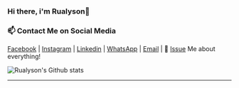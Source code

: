 ### Hi there, i'm Rualyson👋

### 📫 Contact Me on Social Media

[Facebook][-1] | [Instagram][0] | [Linkedin][1] | [WhatsApp][2] | [Email](mailto:rualyson@gmail.com) | 💬 [Issue](https://github.com/rualyson/rualyson/issues/me) Me about everything!

![Rualyson's Github stats](https://github-readme-stats.vercel.app/api?username=rualyson&show_icons=true)

[-1]: https://www.facebook.com/Rualyson/
[0]: https://www.instagram.com/rualysonc/
[1]: https://www.linkedin.com/in/rualyson/
[2]: https://api.whatsapp.com/send?phone=558398020835
[3]: https://www.v2ex.com/member/lizheming


---
